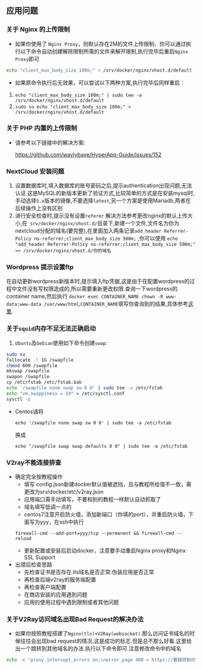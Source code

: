## 应用问题

### 关于 Nginx 的上传限制

* 如果你使用了 `Nginx Proxy`，则默认存在2M的文件上传限制，你可以通过执行以下命令自动创建解除限制所需的文件来解开限制,执行完毕后重启`Nginx Proxy`即可

```sh
echo "client_max_body_size 100m;" > /srv/docker/nginx/vhost.d/default
```
* 如果原命令执行后无效果，可以尝试以下两种方案,执行完毕后同样重启：

1. ```echo "client_max_body_size 100m;" | sudo tee -a /srv/docker/nginx/vhost.d/default```
2. ```sudo su echo "client_max_body_size 100m;" > /srv/docker/nginx/vhost.d/default```



### 关于 PHP 内置的上传限制

* 请参考以下链接中的解决方案:

  https://github.com/waylybaye/HyperApp-Guide/issues/152



### NextCloud 安装问题

1. 设置数据库时,填入数据库的账号密码之后,提示authentication出现问题,无法认证
   这是MySQL的新版本更新了验证方式,比较简单的方式是在安装mysql时,手动选择`5.x`版本的镜像,不要选择`latest`,另一个方案是使用Mariadb,两者在后续操作上没有区别
2. 进行安全检查时,提示没有设置`referer`
   解决方法参考更改nginx的默认上传大小,在``` srv/docker/nginx/vhost.d/```目录下,新建一个文件,文件名为你为nextcloud分配的域名(要完整),在里面加入两条记录```add_header Referrer-Policy no-referrer;client_max_body_size 500m;``` ,你可以使用 ```echo "add_header Referrer-Policy no-referrer;client_max_body_size 500m;" >> /srv/docker/nginx/vhost.d/你的域名```



### Wordpress 提示设置ftp
在自动更新wordpress新版本时,提示填入ftp凭据,这是由于在配置wordpress的过程中文件没有写权限造成的,所以需要重新更改权限.查询一下wordpress的container name,然后执行 ```docker exec CONTAINER_NAME chown -R www-data:www-data /var/www/html```,`CONTAINER_NAME`填写你查询到的结果,具体参考[这里](https://github.com/docker-library/wordpress/issues/24).



###  关于`squid`内存不足无法正确启动

1. `Ubuntu`及`Debian`使用如下命令创建`swap`:

```bash
sudo su
fallocate -l 1G /swapfile
chmod 600 /swapfile
mkswap /swapfile
swapon /swapfile
cp /etc/fstab /etc/fstab.bak
echo '/swapfile none swap sw 0 0' | sudo tee -a /etc/fstab
echo "vm.swappiness = 10" » /etc/sysctl.conf
sysctl -p
```

* Centos请将
  
  ```
  echo '/swapfile none swap sw 0 0' | sudo tee -a /etc/fstab
  ```
  
  换成
  
  ```
  echo "/swapfile swap swap defaults 0 0" | sudo tee -a /etc/fstab
  ```
  
  

### V2ray不能连接排查

* 确定完全按教程操作
  * 填写 config.json新建docker默认值被遮挡，且与教程所给值不一致，需更改为srv/docker/etc/v2ray.json
  * 应用端口需手动填写，不要和别的教程一样默认自动抓取了
  * 域名填写低调一点的
  * centos7注意开启防火墙，添加新端口（你填的port），并重启防火墙，下面写为yyy，在ssh中执行
  ```
  firewall-cmd --add-port=yyy/tcp --permanent && firewall-cmd --reload
  ```
  * 更新配置或安装后启动docker，注意要手动重启Nginx proxy和Nginx SSL Support
* 出错后检查思路
  * 先检查证书是否存在.tls域名是否正常.伪装应用是否正常
  * 再检查后端v2ray的服务端配置
  * 再检查客户端配置
  * 在商店安装的应用遇到问题
  * 应用的使用过程中遇到限制或者其他问题



### 关于V2Ray访问域名出现Bad Request的解决办法

* 如果你按照教程搭建了`Nginx(tls)+V2Ray(websocket)`.那么访问证书域名的时候往往会出现bad request的情况.这是成功的标志.但是总不那么好看.这里给出一个跳转到其他域名的办法.执行以下命令即可.注意修改命令中的域名

```sh
echo -e "proxy_intercept_errors on;\nerror_page 400 = https://要跳转到的域名;" > /srv/docker/nginx/vhost.d/default
```